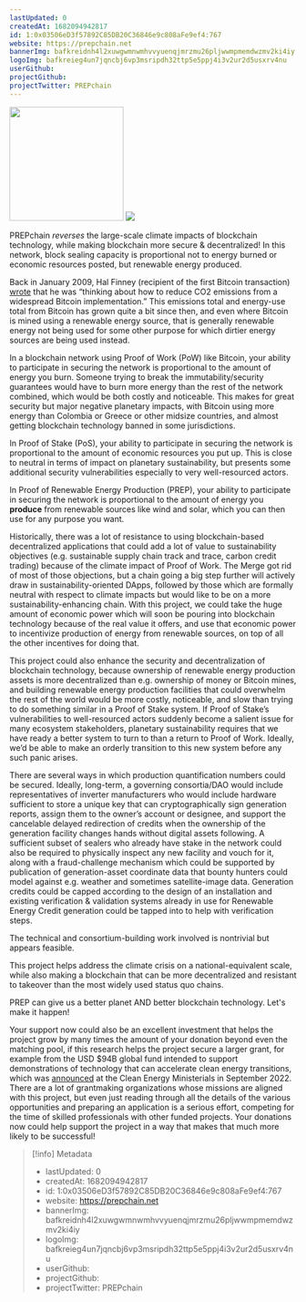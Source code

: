 ```yaml
---
lastUpdated: 0
createdAt: 1682094942817
id: 1:0x03506eD3f57892C85DB20C36846e9c808aFe9ef4:767
website: https://prepchain.net
bannerImg: bafkreidnh4l2xuwgwmnwmhvvyuenqjmrzmu26pljwwmpmemdwzmv2ki4iy
logoImg: bafkreieg4un7jqncbj6vp3msripdh32ttp5e5ppj4i3v2ur2d5usxrv4nu
userGithub:
projectGithub:
projectTwitter: PREPchain
---
```


<img style="width: 200px" src="https://ipfs-grants-stack.gitcoin.co/ipfs/bafkreieg4un7jqncbj6vp3msripdh32ttp5e5ppj4i3v2ur2d5usxrv4nu">

<img src="https://ipfs-grants-stack.gitcoin.co/ipfs/bafkreidnh4l2xuwgwmnwmhvvyuenqjmrzmu26pljwwmpmemdwzmv2ki4iy">

PREPchain *reverses* the large-scale climate impacts of blockchain technology, while making blockchain more secure & decentralized!  In this network, block sealing capacity is proportional not to energy burned or economic resources posted, but renewable energy produced.

Back in January 2009, Hal Finney (recipient of the first Bitcoin transaction) [wrote](https://twitter.com/halfin/status/1153096538) that he was “thinking about how to reduce CO2 emissions from a widespread Bitcoin implementation.” This emissions total and energy-use total from Bitcoin has grown quite a bit since then, and even where Bitcoin is mined using a renewable energy source, that is generally renewable energy not being used for some other purpose for which dirtier energy sources are being used instead.  

In a blockchain network using Proof of Work (PoW) like Bitcoin, your ability to participate in securing the network is proportional to the amount of energy you burn. Someone trying to break the immutability/security guarantees would have to burn more energy than the rest of the network combined, which would be both costly and noticeable. This makes for great security but major negative planetary impacts, with Bitcoin using more energy than Colombia or Greece or other midsize countries, and almost getting blockchain technology banned in some jurisdictions.  

In Proof of Stake (PoS), your ability to participate in securing the network is proportional to the amount of economic resources you put up. This is close to neutral in terms of impact on planetary sustainability, but presents some additional security vulnerabilities especially to very well-resourced actors.  

In Proof of Renewable Energy Production (PREP), your ability to participate in securing the network is proportional to the amount of energy you **produce** from renewable sources like wind and solar, which you can then use for any purpose you want.  

Historically, there was a lot of resistance to using blockchain-based decentralized applications that could add a lot of value to sustainability objectives (e.g. sustainable supply chain track and trace, carbon credit trading) because of the climate impact of Proof of Work. The Merge got rid of most of those objections, but a chain going a big step further will actively draw in sustainability-oriented DApps, followed by those which are formally neutral with respect to climate impacts but would like to be on a more sustainability-enhancing chain.  With this project, we could take the huge amount of economic power which will soon be pouring into blockchain technology because of the real value it offers, and use that economic power to incentivize production of energy from renewable sources, on top of all the other incentives for doing that.  

This project could also enhance the security and decentralization of blockchain technology, because ownership of renewable energy production assets is more decentralized than e.g. ownership of money or Bitcoin mines, and building renewable energy production facilities that could overwhelm the rest of the world would be more costly, noticeable, and slow than trying to do something similar in a Proof of Stake system.  If Proof of Stake’s vulnerabilities to well-resourced actors suddenly become a salient issue for many ecosystem stakeholders, planetary sustainability requires that we have ready a better system to turn to than a return to Proof of Work.  Ideally, we’d be able to make an orderly transition to this new system before any such panic arises.

There are several ways in which production quantification numbers could be secured.  Ideally, long-term, a governing consortia/DAO would include representatives of inverter manufacturers who would include hardware sufficient to store a unique key that can cryptographically sign generation reports, assign them to the owner’s account or designee, and support the cancelable delayed redirection of credits when the ownership of the generation facility changes hands without digital assets following.  A sufficient subset of sealers who already have stake in the network could also be required to physically inspect any new facility and vouch for it, along with a fraud-challenge mechanism which could be supported by publication of generation-asset coordinate data that bounty hunters could model against e.g. weather and sometimes satellite-image data.  Generation credits could be capped according to the design of an installation and existing verification & validation systems already in use for Renewable Energy Credit generation could be tapped into to help with verification steps.  

The technical and consortium-building work involved is nontrivial but appears feasible.  

This project helps address the climate crisis on a national-equivalent scale, while also making a blockchain that can be more decentralized and resistant to takeover than the most widely used status quo chains. 

PREP can give us a better planet AND better blockchain technology.  Let's make it happen!

Your support now could also be an excellent investment that helps the project grow by many times the amount of your donation beyond even the matching pool, if this research helps the project secure a larger grant, for example from the USD $94B global fund intended to support demonstrations of technology that can accelerate clean energy transitions, which was [announced](https://www.energy.gov/articles/united-states-announces-94-billion-global-public-funding-accelerate-clean-energy-worldwide) at the Clean Energy Ministerials in September 2022.  There are a lot of grantmaking organizations whose missions are aligned with this project, but even just reading through all the details of the various opportunities and preparing an application is a serious effort, competing for the time of skilled professionals with other funded projects.  Your donations now could help support the project in a way that makes that much more likely to be successful!


> [!info] Metadata
> * lastUpdated: 0
> * createdAt: 1682094942817
> * id: 1:0x03506eD3f57892C85DB20C36846e9c808aFe9ef4:767
> * website: https://prepchain.net
> * bannerImg: bafkreidnh4l2xuwgwmnwmhvvyuenqjmrzmu26pljwwmpmemdwzmv2ki4iy
> * logoImg: bafkreieg4un7jqncbj6vp3msripdh32ttp5e5ppj4i3v2ur2d5usxrv4nu
> * userGithub: 
> * projectGithub: 
> * projectTwitter: PREPchain